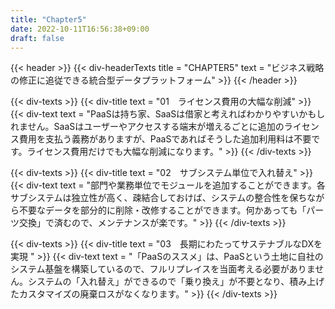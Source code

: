 ```yaml
---
title: "Chapter5"
date: 2022-10-11T16:56:38+09:00
draft: false
---
```


{{< header >}}
    {{< div-headerTexts
        title = "CHAPTER5"
        text = "ビジネス戦略の修正に追従できる統合型データプラットフォーム"
    >}}
{{< /header >}}

{{< div-texts >}}
    {{< div-title
        text = "01　ライセンス費用の大幅な削減"
     >}} 
    {{< div-text
        text = "PaaSは持ち家、SaaSは借家と考えればわかりやすいかもしれません。SaaSはユーザーやアクセスする端末が増えるごとに追加のライセンス費用を支払う義務がありますが、PaaSであればそうした追加利用料は不要です。ライセンス費用だけでも大幅な削減になります。"
     >}} 
{{< /div-texts >}}

{{< div-texts >}}
    {{< div-title
        text = "02　サブシステム単位で入れ替え"
     >}} 
    {{< div-text
        text = "部門や業務単位でモジュールを追加することができます。各サブシステムは独立性が高く、疎結合しておけば、システムの整合性を保ちながら不要なデータを部分的に削除・改修することができます。何かあっても「パーツ交換」で済むので、メンテナンスが楽です。"
     >}} 
{{< /div-texts >}}

{{< div-texts >}}
    {{< div-title
        text = "03　長期にわたってサステナブルなDXを実現  "
     >}} 
    {{< div-text
        text = "「PaaSのススメ」は、PaaSという土地に自社のシステム基盤を構築しているので、フルリプレイスを当面考える必要がありません。システムの「入れ替え」ができるので「乗り換え」が不要となり、積み上げたカスタマイズの廃棄ロスがなくなります。"
     >}} 
{{< /div-texts >}}
